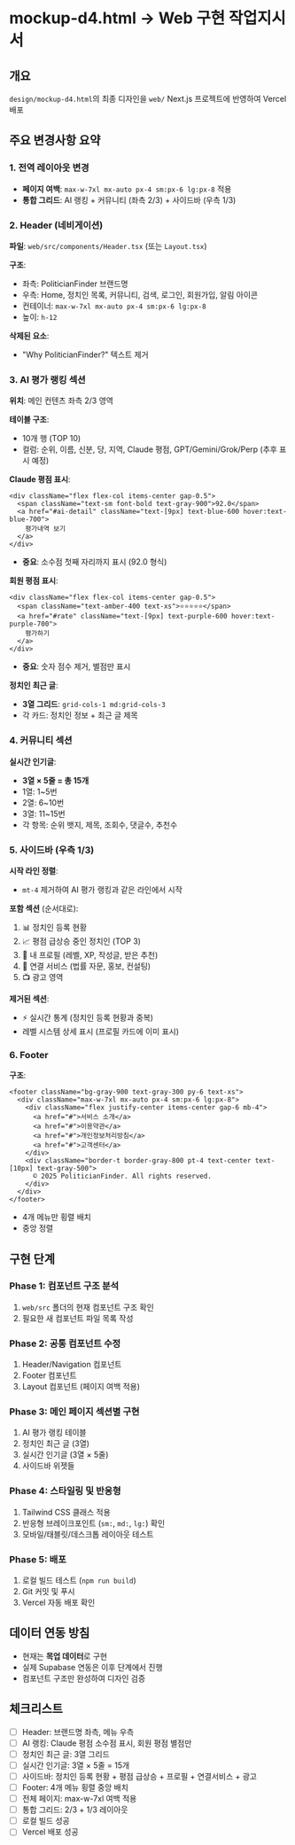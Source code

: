 # mockup-d4.html → Web 구현 작업지시서

## 개요
`design/mockup-d4.html`의 최종 디자인을 `web/` Next.js 프로젝트에 반영하여 Vercel 배포

## 주요 변경사항 요약

### 1. 전역 레이아웃 변경
- **페이지 여백**: `max-w-7xl mx-auto px-4 sm:px-6 lg:px-8` 적용
- **통합 그리드**: AI 랭킹 + 커뮤니티 (좌측 2/3) + 사이드바 (우측 1/3)

### 2. Header (네비게이션)
**파일**: `web/src/components/Header.tsx` (또는 `Layout.tsx`)

**구조**:
- 좌측: PoliticianFinder 브랜드명
- 우측: Home, 정치인 목록, 커뮤니티, 검색, 로그인, 회원가입, 알림 아이콘
- 컨테이너: `max-w-7xl mx-auto px-4 sm:px-6 lg:px-8`
- 높이: `h-12`

**삭제된 요소**:
- "Why PoliticianFinder?" 텍스트 제거

### 3. AI 평가 랭킹 섹션
**위치**: 메인 컨텐츠 좌측 2/3 영역

**테이블 구조**:
- 10개 행 (TOP 10)
- 컬럼: 순위, 이름, 신분, 당, 지역, Claude 평점, GPT/Gemini/Grok/Perp (추후 표시 예정)

**Claude 평점 표시**:
```tsx
<div className="flex flex-col items-center gap-0.5">
  <span className="text-sm font-bold text-gray-900">92.0</span>
  <a href="#ai-detail" className="text-[9px] text-blue-600 hover:text-blue-700">
    평가내역 보기
  </a>
</div>
```
- **중요**: 소수점 첫째 자리까지 표시 (92.0 형식)

**회원 평점 표시**:
```tsx
<div className="flex flex-col items-center gap-0.5">
  <span className="text-amber-400 text-xs">⭐⭐⭐⭐⭐</span>
  <a href="#rate" className="text-[9px] text-purple-600 hover:text-purple-700">
    평가하기
  </a>
</div>
```
- **중요**: 숫자 점수 제거, 별점만 표시

**정치인 최근 글**:
- **3열 그리드**: `grid-cols-1 md:grid-cols-3`
- 각 카드: 정치인 정보 + 최근 글 제목

### 4. 커뮤니티 섹션
**실시간 인기글**:
- **3열 × 5줄 = 총 15개**
- 1열: 1~5번
- 2열: 6~10번
- 3열: 11~15번
- 각 항목: 순위 뱃지, 제목, 조회수, 댓글수, 추천수

### 5. 사이드바 (우측 1/3)
**시작 라인 정렬**:
- `mt-4` 제거하여 AI 평가 랭킹과 같은 라인에서 시작

**포함 섹션** (순서대로):
1. 📊 정치인 등록 현황
2. 📈 평점 급상승 중인 정치인 (TOP 3)
3. 👤 내 프로필 (레벨, XP, 작성글, 받은 추천)
4. 🔗 연결 서비스 (법률 자문, 홍보, 컨설팅)
5. 📺 광고 영역

**제거된 섹션**:
- ⚡ 실시간 통계 (정치인 등록 현황과 중복)
- 레벨 시스템 상세 표시 (프로필 카드에 이미 표시)

### 6. Footer
**구조**:
```tsx
<footer className="bg-gray-900 text-gray-300 py-6 text-xs">
  <div className="max-w-7xl mx-auto px-4 sm:px-6 lg:px-8">
    <div className="flex justify-center items-center gap-6 mb-4">
      <a href="#">서비스 소개</a>
      <a href="#">이용약관</a>
      <a href="#">개인정보처리방침</a>
      <a href="#">고객센터</a>
    </div>
    <div className="border-t border-gray-800 pt-4 text-center text-[10px] text-gray-500">
      © 2025 PoliticianFinder. All rights reserved.
    </div>
  </div>
</footer>
```
- 4개 메뉴만 횡렬 배치
- 중앙 정렬

## 구현 단계

### Phase 1: 컴포넌트 구조 분석
1. `web/src` 폴더의 현재 컴포넌트 구조 확인
2. 필요한 새 컴포넌트 파일 목록 작성

### Phase 2: 공통 컴포넌트 수정
1. Header/Navigation 컴포넌트
2. Footer 컴포넌트
3. Layout 컴포넌트 (페이지 여백 적용)

### Phase 3: 메인 페이지 섹션별 구현
1. AI 평가 랭킹 테이블
2. 정치인 최근 글 (3열)
3. 실시간 인기글 (3열 × 5줄)
4. 사이드바 위젯들

### Phase 4: 스타일링 및 반응형
1. Tailwind CSS 클래스 적용
2. 반응형 브레이크포인트 (`sm:`, `md:`, `lg:`) 확인
3. 모바일/태블릿/데스크톱 레이아웃 테스트

### Phase 5: 배포
1. 로컬 빌드 테스트 (`npm run build`)
2. Git 커밋 및 푸시
3. Vercel 자동 배포 확인

## 데이터 연동 방침
- 현재는 **목업 데이터**로 구현
- 실제 Supabase 연동은 이후 단계에서 진행
- 컴포넌트 구조만 완성하여 디자인 검증

## 체크리스트
- [ ] Header: 브랜드명 좌측, 메뉴 우측
- [ ] AI 랭킹: Claude 평점 소수점 표시, 회원 평점 별점만
- [ ] 정치인 최근 글: 3열 그리드
- [ ] 실시간 인기글: 3열 × 5줄 = 15개
- [ ] 사이드바: 정치인 등록 현황 + 평점 급상승 + 프로필 + 연결서비스 + 광고
- [ ] Footer: 4개 메뉴 횡렬 중앙 배치
- [ ] 전체 페이지: max-w-7xl 여백 적용
- [ ] 통합 그리드: 2/3 + 1/3 레이아웃
- [ ] 로컬 빌드 성공
- [ ] Vercel 배포 성공
